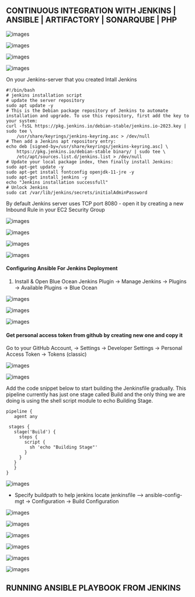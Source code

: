 ## CONTINUOUS INTEGRATION WITH JENKINS | ANSIBLE | ARTIFACTORY | SONARQUBE | PHP
![images](images/Screenshot_1.png)

![images](images/Screenshot_20.png)


![images](images/Screenshot_4.png)

![images](images/Screenshot_5.png)


On your Jenkins-server that you created Intall Jenkins

```
#!/bin/bash
# jenkins installation script
# update the server repository
sudo apt update -y
# This is the Debian package repository of Jenkins to automate installation and upgrade. To use this repository, first add the key to your system:
curl -fsSL https://pkg.jenkins.io/debian-stable/jenkins.io-2023.key | sudo tee \
    /usr/share/keyrings/jenkins-keyring.asc > /dev/null
# Then add a Jenkins apt repository entry:
echo deb [signed-by=/usr/share/keyrings/jenkins-keyring.asc] \
    https://pkg.jenkins.io/debian-stable binary/ | sudo tee \
    /etc/apt/sources.list.d/jenkins.list > /dev/null
# Update your local package index, then finally install Jenkins:
sudo apt-get update -y
sudo apt-get install fontconfig openjdk-11-jre -y
sudo apt-get install jenkins -y
echo "Jenkins installation successfull"
# Unlock Jenkins
sudo cat /var/lib/jenkins/secrets/initialAdminPassword

```

By default Jenkins server uses TCP port 8080 - open it by creating a new Inbound Rule in your EC2 Security Group

![images](images/Screenshot_7.png)

![images](images/Screenshot_8.png)

![images](images/Screenshot_9.png)

![images](images/Screenshot_10.png)


#### Configuring Ansible For Jenkins Deployment

1. Install & Open Blue Ocean Jenkins Plugin -> Manage Jenkins -> Plugins -> Available Plugins -> Blue Ocean

![images](images/Screenshot_11.png)

![images](images/Screenshot_12.png)

![images](images/Screenshot_13.png)


#### Get personal access token from github by creating new one and copy it

Go to your GitHub Account, -> Settings -> Developer Settings -> Personal Access Token -> Tokens (classic)


![images](images/Screenshot_17.png)


![images](images/image.png)

 Add the code snippet below to start building the Jenkinsfile gradually. This pipeline currently has just one stage called Build and the only thing we are doing is using the shell script module to echo Building Stage.

 ```
 pipeline {
    agent any

  stages {
    stage('Build') {
      steps {
        script {
          sh 'echo "Building Stage"'
        }
      }
    }
    }
}
 ```

![images](images/Screenshot_21.png)

- Specify buildpath to help jenkins locate jenkinsfile --> ansible-config-mgt -> Configuration -> Build Configuration

![images](images/Screenshot_22.png)

![images](images/Screenshot_23.png)


![images](images/Screenshot_25.png)

![images](images/Screenshot_26.png)

![images](images/Screenshot_27.png)

![images](images/Screenshot_28.png)


## RUNNING ANSIBLE PLAYBOOK FROM JENKINS

